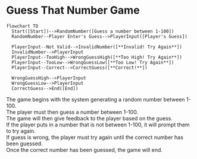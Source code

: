 # Guess That Number Game

```mermaid
flowchart TD
  Start([Start])-->RandomNumber([Guess a number between 1-100])
  RandomNumber--Player Enter's Guess-->PlayerInput([Player's Guess])

  PlayerInput--Not Valid-->InvalidNumber([**Invalid! Try Again**])
  InvalidNumber-->PlayerInput
  PlayerInput--TooHigh-->WrongGuessHigh([**Too High! Try Again**])
  PlayerInput--TooLow-->WrongGuessLow([**Too Low! Try Again**])
  PlayerInput--Correct-->CorrectGuess([**Correct!**])
  
  WrongGuessHigh-->PlayerInput
  WrongGuessLow-->PlayerInput
  CorrectGuess-->End([End])
```

The game begins with the system generating a random number between 1-100.  
The player must then guess a number between 1-100.  
The game will then give feedback to the player based on the guess.   
If the player puts in a number that is not between 1-100, it will prompt them to try again.  
If guess is wrong, the player must try again until the correct number has been guessed.    
Once the correct number has been guessed, the game will end.
